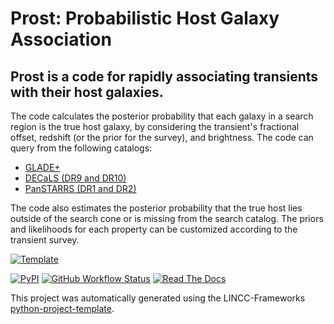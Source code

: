 
# Prost: Probabilistic Host Galaxy Association
## Prost is a code for rapidly associating transients with their host galaxies. 
The code calculates the posterior probability that each galaxy in a search region is the true host galaxy, by considering
the transient's fractional offset, redshift (or the prior for the survey), and brightness. The code can query from the following catalogs:
* <a href="https://ui.adsabs.harvard.edu/abs/2022MNRAS.514.1403D">GLADE+</a>  
* <a href="https://ui.adsabs.harvard.edu/abs/2019AJ....157..168D">DECaLS (DR9 and DR10)</a>
* <a href="https://ui.adsabs.harvard.edu/abs/2016arXiv161205560C">PanSTARRS (DR1 and DR2)</a>

The code also estimates the posterior probability that the true host lies outside of the search cone or is missing from the search catalog. The priors and likelihoods for each property can be customized according to the transient survey.

[![Template](https://img.shields.io/badge/Template-LINCC%20Frameworks%20Python%20Project%20Template-brightgreen)](https://lincc-ppt.readthedocs.io/en/latest/)

[![PyPI](https://img.shields.io/pypi/v/prost?color=blue&logo=pypi&logoColor=white)](https://pypi.org/project/prost/)
[![GitHub Workflow Status](https://img.shields.io/github/actions/workflow/status/alexandergagliano/prost/smoke-test.yml)](https://github.com/alexandergagliano/prost/actions/workflows/smoke-test.yml)
[![Read The Docs](https://img.shields.io/readthedocs/astro_prost)](https://astro-prost.readthedocs.io/)

This project was automatically generated using the LINCC-Frameworks 
[python-project-template](https://github.com/lincc-frameworks/python-project-template).
